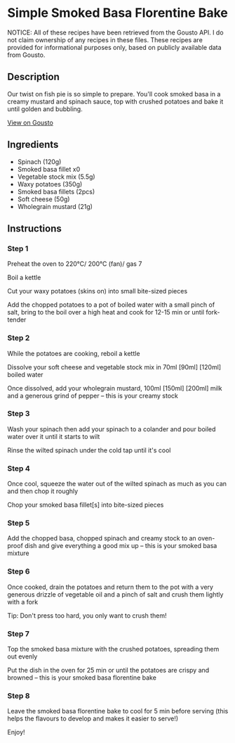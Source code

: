 # Simple Smoked Basa Florentine Bake

NOTICE: All of these recipes have been retrieved from the Gousto API. I do not claim ownership of any recipes in these files. These recipes are provided for informational purposes only, based on publicly available data from Gousto.

## Description

Our twist on fish pie is so simple to prepare. You'll cook smoked basa in a creamy mustard and spinach sauce, top with crushed potatoes and bake it until golden and bubbling. 

[View on Gousto](https://www.gousto.co.uk/recipes/cookbook/simple-smoked-fish-florentine-bake)

## Ingredients

- Spinach (120g)
- Smoked basa fillet x0
- Vegetable stock mix (5.5g)
- Waxy potatoes (350g)
- Smoked basa fillets (2pcs)
- Soft cheese (50g)
- Wholegrain mustard (21g)

## Instructions


### Step 1

Preheat the oven to 220°C/ 200°C (fan)/ gas 7

Boil a kettle

Cut your waxy potatoes (skins on) into small bite-sized pieces

Add the chopped potatoes to a pot of boiled water with a small pinch of salt, bring to the boil over a high heat and cook for 12-15 min or until fork-tender


### Step 2

While the potatoes are cooking, reboil a kettle

Dissolve your soft cheese and vegetable stock mix in 70ml [<span class="text-purple">90ml]</span> <span class="text-danger">[120ml]</span> boiled water

Once dissolved, add your wholegrain mustard, 100ml <span class="text-purple">[150ml]</span> <span class="text-danger">[200ml]</span> milk and a generous grind of pepper – this is your creamy stock


### Step 3

Wash your spinach then add your spinach to a colander and pour boiled water over it until it starts to wilt

Rinse the wilted spinach under the cold tap until it's cool


### Step 4

Once cool, squeeze the water out of the wilted spinach as much as you can and then chop it roughly

Chop your smoked basa fillet[s] into bite-sized pieces


### Step 5

Add the chopped basa, chopped spinach and creamy stock to an oven-proof dish and give everything a good mix up – this is your smoked basa mixture


### Step 6

Once cooked, drain the potatoes and return them to the pot with a very generous drizzle of vegetable oil and a pinch of salt and crush them lightly with a fork

Tip: Don't press too hard, you only want to crush them!


### Step 7

Top the smoked basa mixture with the crushed potatoes, spreading them out evenly

Put the dish in the oven for 25 min or until the potatoes are crispy and browned – this is your smoked basa florentine bake

### Step 8

Leave the smoked basa florentine bake to cool for 5 min before serving (this helps the flavours to develop and makes it easier to serve!)

Enjoy!

